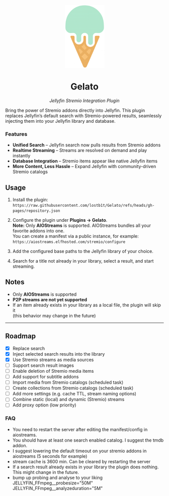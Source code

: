 <div align="center">
   <img width="125" src="logo.png" alt="Logo">
</div>
   
<div align="center">
  <h1><b>Gelato</b></h1>
  <p><i>Jellyfin Stremio Integration Plugin</i></p>
</div>

Bring the power of Stremio addons directly into Jellyfin. This plugin replaces Jellyfin’s default search with Stremio-powered results, seamlessly injecting them into your Jellyfin library and database.

### Features
- **Unified Search** – Jellyfin search now pulls results from Stremio addons
- **Realtime Streaming** – Streams are resolved on demand and play instantly
- **Database Integration** – Stremio items appear like native Jellyfin items
- **More Content, Less Hassle** – Expand Jellyfin with community-driven Stremio catalogs

## Usage

1. Install the plugin:  
   `https://raw.githubusercontent.com/lostb1t/Gelato/refs/heads/gh-pages/repository.json`

2. Configure the plugin under **Plugins → Gelato**.  
   **Note:** Only **AIOStreams** is supported. AIOStreams bundles all your favorite addons into one.  
   You can create a manifest via a public instance, for example:  
   `https://aiostreams.elfhosted.com/stremio/configure`

3. Add the configured base paths to the Jellyfin library of your choice.

4. Search for a title not already in your library, select a result, and start streaming.

## Notes

- Only **AIOStreams** is supported  
- **P2P streams are not yet supported**  
- If an item already exists in your library as a local file, the plugin will skip it  
  (this behavior may change in the future)

---

## Roadmap

- [x] Replace search  
- [x] Inject selected search results into the library  
- [x] Use Stremio streams as media sources  
- [ ] Support search result images  
- [ ] Enable deletion of Stremio media items  
- [ ] Add support for subtitle addons  
- [ ] Import media from Stremio catalogs (scheduled task)  
- [ ] Create collections from Stremio catalogs (scheduled task)  
- [ ] Add more settings (e.g. cache TTL, stream naming options)  
- [ ] Combine static (local) and dynamic (Stremio) streams  
- [ ] Add proxy option (low priority)  

### FAQ

- You need to restart the server after editing the manifest/config in aiostreams.
- You should have at least one search enabled catalog. I suggest the tmdb addon.
- I suggest lowering the default timeout on your stremio addons in aiostreams (5 seconds for example)
- stream cache is 3600 min. Can be cleared by restarting the server
- If a search result already exists in your library the plugin does nothing. This might change in the future.
- bump up probing and analyse to your liking
  JELLYFIN_FFmpeg__probesize="50M" JELLYFIN_FFmpeg__analyzeduration="5M"